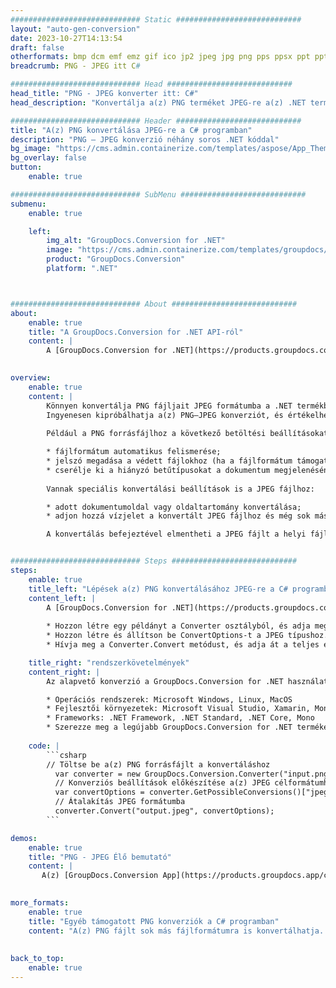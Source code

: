 ```yaml
---
############################# Static ############################
layout: "auto-gen-conversion"
date: 2023-10-27T14:13:54
draft: false
otherformats: bmp dcm emf emz gif ico jp2 jpeg jpg png pps ppsx ppt pptx psb psd svg svgz tga tif tiff webp wmf wmz
breadcrumb: PNG - JPEG itt C#

############################# Head ############################
head_title: "PNG - JPEG konverter itt: C#"
head_description: "Konvertálja a(z) PNG terméket JPEG-re a(z) .NET termékben néhány kódsor használatával. Használja a GroupDocs Document Conversion API-t több mint 160 fájlformátum konvertálására."

############################# Header ############################
title: "A(z) PNG konvertálása JPEG-re a C# programban"
description: "PNG – JPEG konverzió néhány soros .NET kóddal"
bg_image: "https://cms.admin.containerize.com/templates/aspose/App_Themes/V3/images/bg/header1.png"
bg_overlay: false
button:
    enable: true

############################# SubMenu ############################
submenu:
    enable: true

    left:
        img_alt: "GroupDocs.Conversion for .NET"
        image: "https://cms.admin.containerize.com/templates/groupdocs/images/product-logos/90x90-noborder/groupdocs-conversion-net.png"
        product: "GroupDocs.Conversion"
        platform: ".NET"



############################# About ############################
about:
    enable: true
    title: "A GroupDocs.Conversion for .NET API-ról"
    content: |
        A [GroupDocs.Conversion for .NET](https://products.groupdocs.com/conversion/net/) használható Microsoft Word, Excel, PowerPoint, PDF, Visio és más formátumok konvertálására. A GroupDocs.Conversion egy önálló API, amely alkalmas háttér- és belső rendszerekre, ahol nagy teljesítményre van szükség. Nem függ semmilyen szoftvertől, például a Microsofttól vagy az Open Office-tól.
    

overview:
    enable: true
    content: |
        Könnyen konvertálja PNG fájljait JPEG formátumba a .NET termékben. Csupán néhány C# kódsort használhat bármilyen választott platformon, például - Windows, Linux, macOS.
        Ingyenesen kipróbálhatja a(z) PNG–JPEG konverziót, és értékelheti a konverziós eredmények minőségét. Az egyszerű fájlkonverziós forgatókönyvek mellett további speciális beállításokat is kipróbálhat a(z) PNG forrásfájl betöltésére és a kimeneti JPEG eredmény mentésére. 
        
        Például a PNG forrásfájlhoz a következő betöltési beállításokat használhatja:

        * fájlformátum automatikus felismerése;
        * jelszó megadása a védett fájlokhoz (ha a fájlformátum támogatja);
        * cserélje ki a hiányzó betűtípusokat a dokumentum megjelenésének megőrzése érdekében.
        
        Vannak speciális konvertálási beállítások is a JPEG fájlhoz:

        * adott dokumentumoldal vagy oldaltartomány konvertálása;
        * adjon hozzá vízjelet a konvertált JPEG fájlhoz és még sok máshoz.

        A konvertálás befejeztével elmentheti a JPEG fájlt a helyi fájl elérési útjára vagy bármely harmadik féltől származó tárhelyre, például FTP, Amazon S3, Google Drive, Dropbox stb. Kérjük, vegye figyelembe - a PNG fájl konvertálásához {{ TO}} nincs szükség további szoftverek telepítésére – például MS Office, Open Office, Adobe Acrobat Reader stb.


############################# Steps ############################
steps:
    enable: true
    title_left: "Lépések a(z) PNG konvertálásához JPEG-re a C# programban"
    content_left: |
        A [GroupDocs.Conversion for .NET](https://products.groupdocs.com/conversion/net/) megkönnyíti a fejlesztők számára egy PNG fájl JPEG formátumú konvertálását néhány sornyi kóddal.
        
        * Hozzon létre egy példányt a Converter osztályból, és adja meg a PNG fájl teljes elérési útját
        * Hozzon létre és állítson be ConvertOptions-t a JPEG típushoz.
        * Hívja meg a Converter.Convert metódust, és adja át a teljes elérési utat és formátumot (JPEG) paraméterként

    title_right: "rendszerkövetelmények"
    content_right: |
        Az alapvető konverzió a GroupDocs.Conversion for .NET használatával néhány egyszerű lépésben elvégezhető. API-jaink minden nagyobb platformon és operációs rendszeren támogatottak. Az alábbi kód végrehajtása előtt győződjön meg arról, hogy a következő előfeltételek telepítve vannak a rendszeren.

        * Operációs rendszerek: Microsoft Windows, Linux, MacOS
        * Fejlesztői környezetek: Microsoft Visual Studio, Xamarin, MonoDevelop
        * Frameworks: .NET Framework, .NET Standard, .NET Core, Mono
        * Szerezze meg a legújabb GroupDocs.Conversion for .NET terméket a következőtől: [Nuget](https://www.nuget.org/packages/groupdocs.conversion)
         
    code: |
        ```csharp    
        // Töltse be a(z) PNG forrásfájlt a konvertáláshoz
          var converter = new GroupDocs.Conversion.Converter("input.png");
          // Konverziós beállítások előkészítése a(z) JPEG célformátumhoz
          var convertOptions = converter.GetPossibleConversions()["jpeg"].ConvertOptions;
          // Átalakítás JPEG formátumba
          converter.Convert("output.jpeg", convertOptions);
        ```

demos:
    enable: true
    title: "PNG - JPEG Élő bemutató"
    content: |
       A(z) [GroupDocs.Conversion App](https://products.groupdocs.app/conversion/family) webhely meglátogatásával alakítsa át a(z) PNG-t most JPEG-re. Az online demo a következő előnyökkel jár
          

more_formats:
    enable: true
    title: "Egyéb támogatott PNG konverziók a C# programban"
    content: "A(z) PNG fájlt sok más fájlformátumra is konvertálhatja. Kérjük, tekintse meg az alábbi listát."
       
       
back_to_top:
    enable: true
---
```

